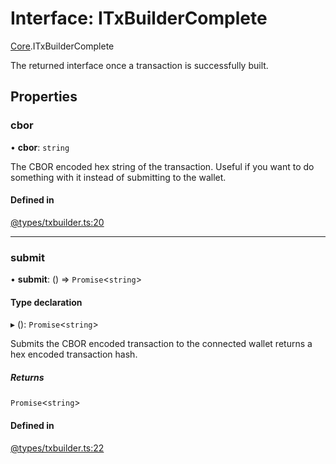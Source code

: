 # Interface: ITxBuilderComplete

[Core](../modules/Core.md).ITxBuilderComplete

The returned interface once a transaction is successfully built.

## Properties

### cbor

• **cbor**: `string`

The CBOR encoded hex string of the transaction. Useful if you want to do something with it instead of submitting to the wallet.

#### Defined in

[@types/txbuilder.ts:20](https://github.com/SundaeSwap-finance/sundae-sdk/blob/main/packages/core/src/@types/txbuilder.ts#L20)

___

### submit

• **submit**: () => `Promise`<`string`\>

#### Type declaration

▸ (): `Promise`<`string`\>

Submits the CBOR encoded transaction to the connected wallet returns a hex encoded transaction hash.

##### Returns

`Promise`<`string`\>

#### Defined in

[@types/txbuilder.ts:22](https://github.com/SundaeSwap-finance/sundae-sdk/blob/main/packages/core/src/@types/txbuilder.ts#L22)
